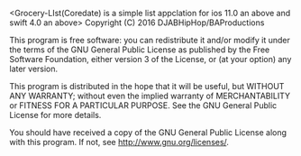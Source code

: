 <Grocery-LIst(Coredate) is a simple list appclation for ios 11.0 an above and swift 4.0 an above>
Copyright (C) 2016  DJABHipHop/BAProductions

This program is free software: you can redistribute it and/or modify
it under the terms of the GNU General Public License as published by
the Free Software Foundation, either version 3 of the License, or
(at your option) any later version.

This program is distributed in the hope that it will be useful,
but WITHOUT ANY WARRANTY; without even the implied warranty of
MERCHANTABILITY or FITNESS FOR A PARTICULAR PURPOSE.  See the
GNU General Public License for more details.

You should have received a copy of the GNU General Public License
along with this program.  If not, see <http://www.gnu.org/licenses/>.

